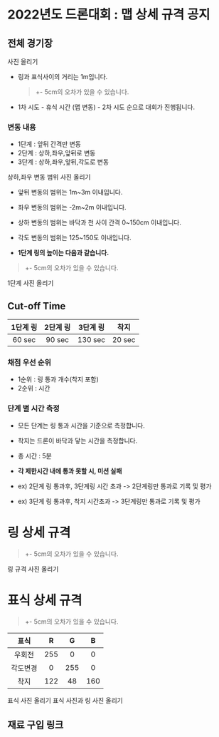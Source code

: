 # 2022년도 드론대회 : 맵 상세 규격 공지

## 전체 경기장

사진 올리기

* 링과 표식사이의 거리는 1m입니다.
  > +- 5cm의 오차가 있을 수 있습니다.
* 1차 시도 - 휴식 시간 (맵 변동) - 2차 시도 순으로 대회가 진행됩니다.

### 변동 내용

* 1단계 : 앞뒤 간격만 변동
* 2단계 : 상하,좌우,앞뒤로 변동
* 3단계 : 상하,좌우,앞뒤,각도로 변동

상하,좌우 변동 범위 사진 올리기

* 앞뒤 변동의 범위는 1m~3m 이내입니다.
* 좌우 변동의 범위는 -2m~2m 이내입니다.
* 상하 변동의 범위는 바닥과 천 사이 간격 0~150cm 이내입니다.
* 각도 변동의 범위는 125~150도 이내입니다. 

* __1단계 링의 높이는 다음과 같습니다.__
> +- 5cm의 오차가 있을 수 있습니다.

1단계 사진 올리기


## Cut-off Time

|1단계 링|2단계 링|3단계 링|착지|
|:--:|:--:|:--:|:--:|
|60 sec|90 sec|130 sec|20 sec| 

### 채점 우선 순위
* 1순위 : 링 통과 개수(착지 포함)
* 2순위 : 시간

### 단계 별 시간 측정
* 모든 단계는 링 통과 시간을 기준으로 측정합니다.
* 착지는 드론이 바닥과 닿는 시간을 측정합니다.
* 총 시간 : 5분

* __각 제한시간 내에 통과 못할 시, 미션 실패__
* ex) 2단계 링 통과후, 3단계링 시간 초과 -> 2단계링만 통과로 기록 및 평가
* ex) 3단계 링 통과후, 착지 시간초과 -> 3단계링만 통과로 기록 및 평가


# 링 상세 규격
> +- 5cm의 오차가 있을 수 있습니다.

링 규격 사진 올리기

# 표식 상세 규격
> +- 5cm의 오차가 있을 수 있습니다.

|표식|R|G|B|
|:--:|:--:|:--:|:--:|
|우회전|255|0|0|
|각도변경|0|255|0|
|착지|122|48|160|

표식 사진 올리기
표식 사진과 링 사진 올리기

## 재료 구입 링크


##
